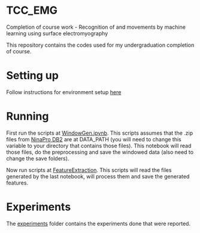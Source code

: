 # TCC_EMG
Completion of course work - Recognition of and movements by machine learning using surface electromyography

This repository contains the codes used for my undergraduation completion of course. 

# Setting up

Follow instructions for environment setup [here](./environment/README.md)

# Running

First run the scripts at [WindowGen.ipynb](./notebooks/dataset/WindowGen.ipyn). This scripts assumes that the .zip files from [NinaPro DB2](http://ninapro.hevs.ch/) are at DATA_PATH (you will need to change this variable to your directory that contains those files). This notebook will read those files, do the preprocessing and save the windowed data (also need to change the save folders).

Now run scripts at [FeatureExtraction](./notebooks/dataset/FeatureExtraction.ipynb). This scripts will read the files generated by the last notebook, will process them and save the generated features.

# Experiments

The [experiments](./notebooks/experiments) folder contains the experiments done that were reported.
